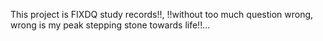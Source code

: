 This project is FIXDQ study records!!, !!without too much question wrong, wrong is my peak stepping stone towards life!!...
